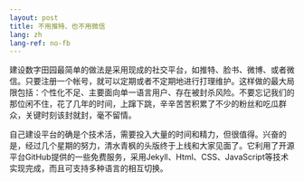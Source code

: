 ```yaml
---
layout: post
title: 不用推特、也不用微信
lang: zh
lang-ref: no-fb
---
```


建设数字田园最简单的做法是采用现成的社交平台，如推特、脸书、微博、或者微信。只要注册一个帐号，就可以定期或者不定期地进行打理维护。这样做的最大局限包括：个性化不足、主要面向单一语言用户、存在被封杀风险。不要忘记我们的那位闲不住，花了几年的时间，上蹿下跳，辛辛苦苦积累了不少的粉丝和吃瓜群众，关键时刻该封就封，毫不留情。

自己建设平台的确是个技术活，需要投入大量的时间和精力，但很值得。兴奋的是，经过几个星期的努力，清水青枫的头版终于上线和大家见面了。它利用了开源平台GitHub提供的一些免费服务，采用Jekyll、Html、CSS、JavaScript等技术实现完成，而且可支持多种语言的相互切换。